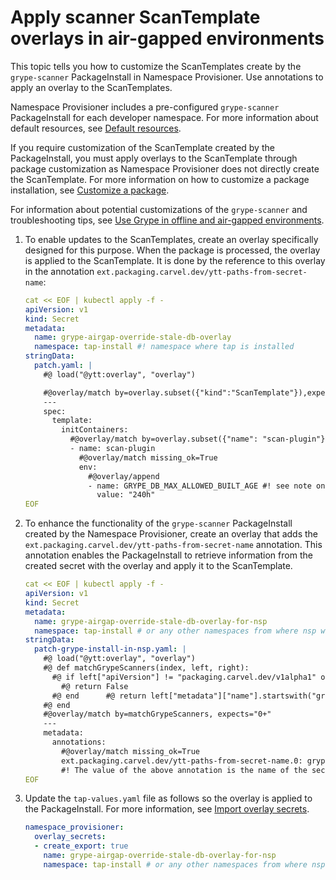 # Apply scanner ScanTemplate overlays in air-gapped environments

This topic tells you how to customize the ScanTemplates create by the `grype-scanner` PackageInstall in Namespace Provisioner. Use annotations to apply an overlay to the ScanTemplates.

Namespace Provisioner includes a pre-configured `grype-scanner` PackageInstall for each developer
namespace. For more information about default resources, see
[Default resources](default-resources.hbs.md).

If you require customization of the ScanTemplate created by the PackageInstall, you must apply
overlays to the ScanTemplate through package customization as Namespace Provisioner does not
directly create the ScanTemplate. For more information on how to customize a package installation, see [Customize a package](../customize-package-installation.hbs.md).

For information about potential customizations of the `grype-scanner` and troubleshooting
tips, see [Use Grype in offline and air-gapped environments](../install-offline/grype-offline-airgap.hbs.md).

1. To enable updates to the ScanTemplates, create an overlay specifically designed for this
purpose. When the package is processed, the overlay is applied to the ScanTemplate. It is done
by the reference to this overlay in the annotation `ext.packaging.carvel.dev/ytt-paths-from-secret-name`:

    ```yaml
    cat << EOF | kubectl apply -f -
    apiVersion: v1
    kind: Secret
    metadata:
      name: grype-airgap-override-stale-db-overlay
      namespace: tap-install #! namespace where tap is installed
    stringData:
      patch.yaml: |
        #@ load("@ytt:overlay", "overlay")

        #@overlay/match by=overlay.subset({"kind":"ScanTemplate"}),expects="1+"
        ---
        spec:
          template:
            initContainers:                                             
              #@overlay/match by=overlay.subset({"name": "scan-plugin"}), expects="1+"
              - name: scan-plugin
                #@overlay/match missing_ok=True
                env:
                  #@overlay/append
                  - name: GRYPE_DB_MAX_ALLOWED_BUILT_AGE #! see note on best practices
                    value: "240h"
    EOF
    ```

2. To enhance the functionality of the `grype-scanner` PackageInstall created by the Namespace Provisioner, create an overlay that adds the `ext.packaging.carvel.dev/ytt-paths-from-secret-name` annotation. This annotation enables the PackageInstall to retrieve information from the created secret with the overlay and apply it to the ScanTemplate.

    ```yaml
    cat << EOF | kubectl apply -f -
    apiVersion: v1
    kind: Secret
    metadata:
      name: grype-airgap-override-stale-db-overlay-for-nsp
      namespace: tap-install # or any other namespaces from where nsp will import the secret
    stringData:
      patch-grype-install-in-nsp.yaml: |
        #@ load("@ytt:overlay", "overlay")
        #@ def matchGrypeScanners(index, left, right):
          #@ if left["apiVersion"] != "packaging.carvel.dev/v1alpha1" or left["kind"] != "PackageInstall":
            #@ return False
          #@ end      #@ return left["metadata"]["name"].startswith("grype-scanner")
        #@ end
        #@overlay/match by=matchGrypeScanners, expects="0+"
        ---
        metadata:
          annotations:
            #@overlay/match missing_ok=True
            ext.packaging.carvel.dev/ytt-paths-from-secret-name.0: grype-airgap-override-stale-db-overlay
            #! The value of the above annotation is the name of the secret that contains the grype overlay
    EOF
    ```

3. Update the `tap-values.yaml` file as follows so the overlay is applied to the PackageInstall. For
more information, see [Import overlay secrets](customize-installation.hbs.md#import-overlay-secrets).

    ```yaml
    namespace_provisioner:
      overlay_secrets:
      - create_export: true
        name: grype-airgap-override-stale-db-overlay-for-nsp
        namespace: tap-install # or any other namespaces from where nsp will import the secret
    ```
